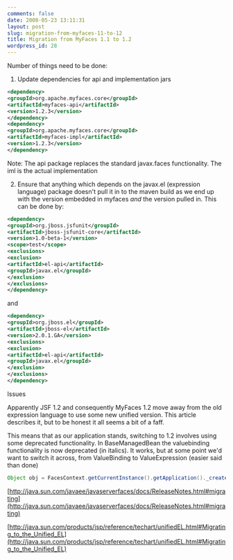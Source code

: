 ```yaml
---
comments: false
date: 2008-05-23 13:11:31
layout: post
slug: migration-from-myfaces-11-to-12
title: Migration from MyFaces 1.1 to 1.2
wordpress_id: 28
---
```


Number of things need to be done:

1) Update dependencies for api and implementation jars

``` xml
<dependency>
<groupId>org.apache.myfaces.core</groupId>
<artifactId>myfaces-api</artifactId>
<version>1.2.3</version>
</dependency>
<dependency>
<groupId>org.apache.myfaces.core</groupId>
<artifactId>myfaces-impl</artifactId>
<version>1.2.3</version>
</dependency>
```

Note: The api package replaces the standard javax.faces functionality. The iml is the actual implementation

2) Ensure that anything which depends on the javax.el (expression language) package doesn't pull it in to the maven build as we end up with the version embedded in myfaces *and* the version pulled in. This can be done by:

``` xml
<dependency>
<groupId>org.jboss.jsfunit</groupId>
<artifactId>jboss-jsfunit-core</artifactId>
<version>1.0-beta-1</version>
<scope>test</scope>
<exclusions>
<exclusion>
<artifactId>el-api</artifactId>
<groupId>javax.el</groupId>
</exclusion>
</exclusions>
</dependency>
```

and

``` xml
<dependency>
<groupId>org.jboss.el</groupId>
<artifactId>jboss-el</artifactId>
<version>2.0.1.GA</version>
<exclusions>
<exclusion>
<artifactId>el-api</artifactId>
<groupId>javax.el</groupId>
</exclusion>
</exclusions>
</dependency>
```

Issues

Apparently JSF 1.2 and consequently MyFaces 1.2 move away from the old expression language to use some new unified version. This article describes it, but to be honest it all seems a bit of a faff.

This means that as our application stands, switching to 1.2 involves using some deprecated functionality. In BaseManagedBean the valuebinding functionality is now deprecated (in italics). It works, but at some point we'd want to switch it across, from ValueBinding to ValueExpression (easier said than done)

``` java
Object obj = FacesContext.getCurrentInstance().getApplication()._createValueBinding_("#{" +  bindingName + "}")._getValue_(FacesContext.getCurrentInstance());
```

[http://java.sun.com/javaee/javaserverfaces/docs/ReleaseNotes.html#migrating](http://java.sun.com/javaee/javaserverfaces/docs/ReleaseNotes.html#migrating)

[http://java.sun.com/products/jsp/reference/techart/unifiedEL.html#Migrating_to_the_Unified_EL](http://java.sun.com/products/jsp/reference/techart/unifiedEL.html#Migrating_to_the_Unified_EL)
